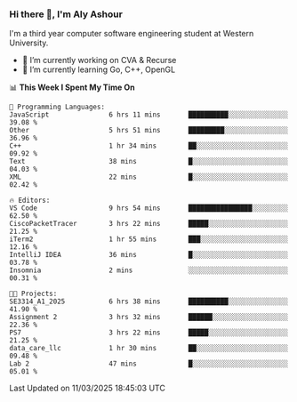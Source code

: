 ### Hi there 👋, I'm Aly Ashour
I'm a third year computer software engineering student at Western University.

- 🔭 I’m currently working on CVA & Recurse
- 🌱 I’m currently learning Go, C++, OpenGL

<!--START_SECTION:waka-->
📊 **This Week I Spent My Time On** 

```text
💬 Programming Languages: 
JavaScript               6 hrs 11 mins       ██████████░░░░░░░░░░░░░░░   39.08 % 
Other                    5 hrs 51 mins       █████████░░░░░░░░░░░░░░░░   36.96 % 
C++                      1 hr 34 mins        ██░░░░░░░░░░░░░░░░░░░░░░░   09.92 % 
Text                     38 mins             █░░░░░░░░░░░░░░░░░░░░░░░░   04.03 % 
XML                      22 mins             █░░░░░░░░░░░░░░░░░░░░░░░░   02.42 % 

🔥 Editors: 
VS Code                  9 hrs 54 mins       ████████████████░░░░░░░░░   62.50 % 
CiscoPacketTracer        3 hrs 22 mins       █████░░░░░░░░░░░░░░░░░░░░   21.25 % 
iTerm2                   1 hr 55 mins        ███░░░░░░░░░░░░░░░░░░░░░░   12.16 % 
IntelliJ IDEA            36 mins             █░░░░░░░░░░░░░░░░░░░░░░░░   03.78 % 
Insomnia                 2 mins              ░░░░░░░░░░░░░░░░░░░░░░░░░   00.31 % 

🐱‍💻 Projects: 
SE3314_A1_2025           6 hrs 38 mins       ██████████░░░░░░░░░░░░░░░   41.90 % 
Assignment 2             3 hrs 32 mins       ██████░░░░░░░░░░░░░░░░░░░   22.36 % 
PS7                      3 hrs 22 mins       █████░░░░░░░░░░░░░░░░░░░░   21.25 % 
data_care_llc            1 hr 30 mins        ██░░░░░░░░░░░░░░░░░░░░░░░   09.48 % 
Lab 2                    47 mins             █░░░░░░░░░░░░░░░░░░░░░░░░   05.01 % 
```


 Last Updated on 11/03/2025 18:45:03 UTC
<!--END_SECTION:waka-->
